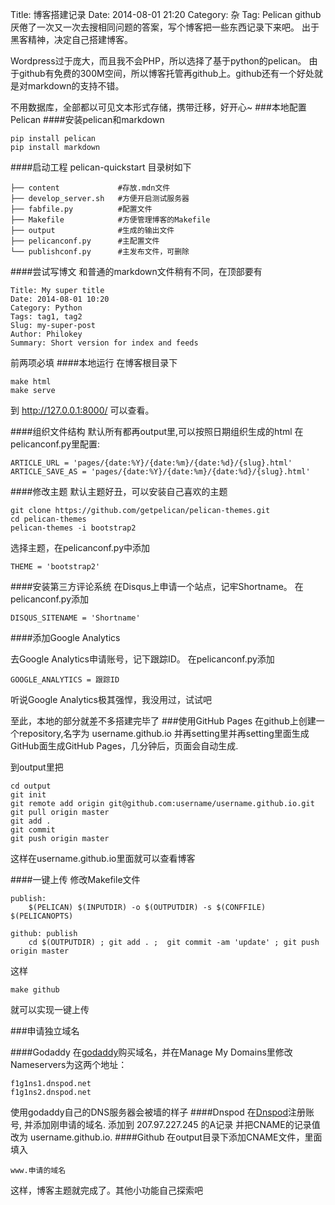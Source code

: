 Title: 博客搭建记录
Date: 2014-08-01 21:20
Category: 杂
Tag: Pelican github
厌倦了一次又一次去搜相同问题的答案，写个博客把一些东西记录下来吧。
出于黑客精神，决定自己搭建博客。

Wordpress过于庞大，而且我不会PHP，所以选择了基于python的pelican。
由于github有免费的300M空间，所以博客托管再github上。github还有一个好处就是对markdown的支持不错。

不用数据库，全部都以可见文本形式存储，携带迁移，好开心~
###本地配置Pelican
####安装pelican和markdown
    
    pip install pelican
    pip install markdown
    
####启动工程
    pelican-quickstart
目录树如下

    ├── content             #存放.mdn文件
    ├── develop_server.sh   #方便开启测试服务器
    ├── fabfile.py          #配置文件
    ├── Makefile            #方便管理博客的Makefile
    ├── output              #生成的输出文件
    ├── pelicanconf.py      #主配置文件
    └── publishconf.py      #主发布文件，可删除

####尝试写博文
和普通的markdown文件稍有不同，在顶部要有

    Title: My super title
    Date: 2014-08-01 10:20
    Category: Python
    Tags: tag1, tag2
    Slug: my-super-post
    Author: Philokey
    Summary: Short version for index and feeds
前两项必填
####本地运行
在博客根目录下
```
make html
make serve
```
到 http://127.0.0.1:8000/ 可以查看。

####组织文件结构
默认所有都再output里,可以按照日期组织生成的html
在pelicanconf.py里配置:
    
    ARTICLE_URL = 'pages/{date:%Y}/{date:%m}/{date:%d}/{slug}.html'
    ARTICLE_SAVE_AS = 'pages/{date:%Y}/{date:%m}/{date:%d}/{slug}.html'


####修改主题
默认主题好丑，可以安装自己喜欢的主题
```
git clone https://github.com/getpelican/pelican-themes.git
cd pelican-themes
pelican-themes -i bootstrap2
```

选择主题，在pelicanconf.py中添加

    THEME = 'bootstrap2'

####安装第三方评论系统
在Disqus上申请一个站点，记牢Shortname。 在pelicanconf.py添加

    DISQUS_SITENAME = 'Shortname'

####添加Google Analytics

去Google Analytics申请账号，记下跟踪ID。 在pelicanconf.py添加

    GOOGLE_ANALYTICS = 跟踪ID

听说Google Analytics极其强悍，我没用过，试试吧

至此，本地的部分就差不多搭建完毕了
###使用GitHub Pages
在github上创建一个repository,名字为 username.github.io 并再setting里并再setting里面生成GitHub面生成GitHub Pages，几分钟后，页面会自动生成.

到output里把
```
cd output
git init
git remote add origin git@github.com:username/username.github.io.git
git pull origin master
git add .
git commit
git push origin master 
```
这样在username.github.io里面就可以查看博客

####一键上传
修改Makefile文件

    publish:
    	$(PELICAN) $(INPUTDIR) -o $(OUTPUTDIR) -s $(CONFFILE) $(PELICANOPTS)
    
    github: publish
    	cd $(OUTPUTDIR) ; git add . ;  git commit -am 'update' ; git push origin master

这样

    make github 
就可以实现一键上传

###申请独立域名

####Godaddy
在[godaddy][1]购买域名，并在Manage My Domains里修改Nameservers为这两个地址：
    
    f1g1ns1.dnspod.net
    f1g1ns2.dnspod.net
使用godaddy自己的DNS服务器会被墙的样子
####Dnspod
在[Dnspod][2]注册账号, 并添加刚申请的域名.
添加到 207.97.227.245 的A记录
并把CNAME的记录值改为 username.github.io.
####Github
在output目录下添加CNAME文件，里面填入
    
    www.申请的域名

这样，博客主题就完成了。其他小功能自己探索吧



  [1]: http://godaddy.com/
  [2]: https://www.dnspod.cn/
